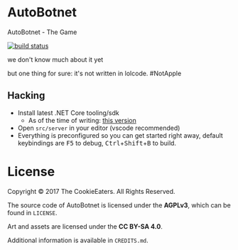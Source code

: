 
# AutoBotnet

AutoBotnet - The Game

[![build status](https://gitlab.com/CookieEaters/speercs/badges/master/build.svg)](https://gitlab.com/CookieEaters/speercs/commits/master)

we don't know much about it yet

but one thing for sure: it's not written in lolcode. #NotApple

## Hacking

- Install latest .NET Core tooling/sdk
  - As of the time of writing: [this version](https://github.com/dotnet/core/blob/master/release-notes/download-archives/1.1.1-download.md)
- Open `src/server` in your editor (vscode recommended)
- Everything is preconfigured so you can get started right away, default keybindings are <kbd>F5</kbd> to debug, <kbd>Ctrl</kbd>+<kbd>Shift</kbd>+<kbd>B</kbd> to build.

# License

Copyright © 2017 The CookieEaters. All Rights Reserved.

The source code of AutoBotnet is licensed under the **AGPLv3**, which can
be found in `LICENSE`.

Art and assets are licensed under the **CC BY-SA 4.0**.

Additional information is available in `CREDITS.md`.
